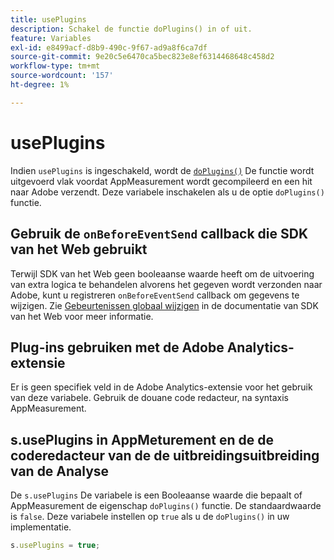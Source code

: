 ```yaml
---
title: usePlugins
description: Schakel de functie doPlugins() in of uit.
feature: Variables
exl-id: e8499acf-d8b9-490c-9f67-ad9a8f6ca7df
source-git-commit: 9e20c5e6470ca5bec823e8ef6314468648c458d2
workflow-type: tm+mt
source-wordcount: '157'
ht-degree: 1%

---
```


# usePlugins

Indien `usePlugins` is ingeschakeld, wordt de [`doPlugins()`](../functions/doplugins.md) De functie wordt uitgevoerd vlak voordat AppMeasurement wordt gecompileerd en een hit naar Adobe verzendt. Deze variabele inschakelen als u de optie `doPlugins()` functie.

## Gebruik de `onBeforeEventSend` callback die SDK van het Web gebruikt

Terwijl SDK van het Web geen booleaanse waarde heeft om de uitvoering van extra logica te behandelen alvorens het gegeven wordt verzonden naar Adobe, kunt u registreren `onBeforeEventSend` callback om gegevens te wijzigen. Zie [Gebeurtenissen globaal wijzigen](https://experienceleague.adobe.com/docs/experience-platform/edge/fundamentals/tracking-events.html#modifying-events-globally) in de documentatie van SDK van het Web voor meer informatie.

## Plug-ins gebruiken met de Adobe Analytics-extensie

Er is geen specifiek veld in de Adobe Analytics-extensie voor het gebruik van deze variabele. Gebruik de douane code redacteur, na syntaxis AppMeasurement.

## s.usePlugins in AppMeturement en de de coderedacteur van de de uitbreidingsuitbreiding van de Analyse

De `s.usePlugins` De variabele is een Booleaanse waarde die bepaalt of AppMeasurement de eigenschap `doPlugins()` functie. De standaardwaarde is `false`. Deze variabele instellen op `true` als u de `doPlugins()` in uw implementatie.

```js
s.usePlugins = true;
```
